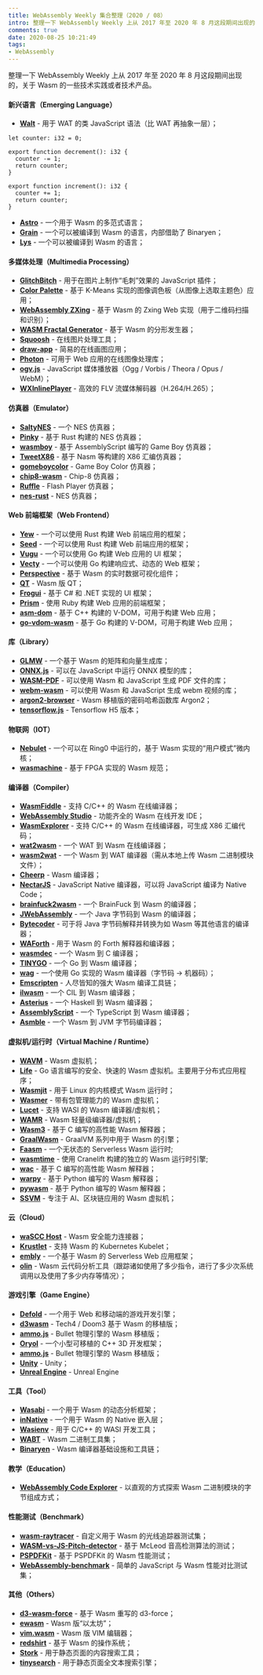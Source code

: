 ```yaml
---
title: WebAssembly Weekly 集合整理（2020 / 08）
intro: 整理一下 WebAssembly Weekly 上从 2017 年至 2020 年 8 月这段期间出现的，关于 Wasm 的一些技术实践或者技术产品。
comments: true
date: 2020-08-25 10:21:49
tags:
- WebAssembly
---
```


整理一下 WebAssembly Weekly 上从 2017 年至 2020 年 8 月这段期间出现的，关于 Wasm 的一些技术实践或者技术产品。

#### 新兴语言（Emerging Language）

* **[Walt](https://github.com/ballercat/walt)** - 用于 WAT 的类 JavaScript 语法（比 WAT 再抽象一层）；

```text
let counter: i32 = 0;

export function decrement(): i32 {
  counter -= 1;
  return counter;
}

export function increment(): i32 {
  counter += 1;
  return counter;
}
```

* **[Astro](https://github.com/astrolang/astro)** - 一个用于 Wasm 的多范式语言；
* **[Grain](https://github.com/grain-lang/grain)** - 一个可以被编译到 Wasm 的语言，内部借助了 Binaryen；
* **[Lys](https://github.com/lys-lang/lys)** - 一个可以被编译到 Wasm 的语言；

#### 多媒体处理（Multimedia Processing）

* **[GlitchBitch](https://github.com/msafronov/glitchbitch)** - 用于在图片上制作“毛刺”效果的 JavaScript 插件；
* **[Color Palette](https://github.com/novoselrok/color-palette-wasm)** - 基于 K-Means 实现的图像调色板（从图像上选取主题色）应用；
* **[WebAssembly ZXing](https://github.com/yushulx/zxing-cpp-emscripten)** - 基于 Wasm 的 Zxing Web 实现（用于二维码扫描和识别）；
* **[WASM Fractal Generator](https://github.com/jsdw/wasm-fractal)** - 基于 Wasm 的分形发生器；
* **[Squoosh](https://squoosh.app/)** - 在线图片处理工具；
* **[draw-app](https://github.com/lynnagara/draw-app)** - 简易的在线画图应用；
* **[Photon](https://github.com/silvia-odwyer/photon)** - 可用于 Web 应用的在线图像处理库；
* **[ogv.js](https://github.com/brion/ogv.js)** - JavaScript 媒体播放器（Ogg / Vorbis / Theora / Opus / WebM）；
* **[WXInlinePlayer](https://github.com/qiaozi-tech/WXInlinePlayer)** - 高效的 FLV 流媒体解码器（H.264/H.265）；


#### 仿真器（Emulator）

* **[SaltyNES](https://github.com/workhorsy/SaltyNES)** - 一个 NES 仿真器；
* **[Pinky](https://github.com/koute/pinky/tree/master/pinky-web)** - 基于 Rust 构建的 NES 仿真器；
* **[wasmboy](https://github.com/torch2424/wasmBoy)** - 基于 AssemblyScript 编写的 Game Boy 仿真器；
* **[TweetX86](https://github.com/AntoineViau/tweetx86)** - 基于 Nasm 等构建的 X86 汇编仿真器；
* **[gomeboycolor](https://github.com/djhworld/gomeboycolor-wasm)** - Game Boy Color 仿真器；
* **[chip8-wasm](https://github.com/shlomnissan/chip8-wasm)** - Chip-8 仿真器；
* **[Ruffle](https://github.com/ruffle-rs/ruffle)** - Flash Player 仿真器；
* **[nes-rust](https://github.com/takahirox/nes-rust)** - NES 仿真器；

#### Web 前端框架（Web Frontend）

* **[Yew](https://github.com/yewstack/yew)** - 一个可以使用 Rust 构建 Web 前端应用的框架；
* **[Seed](https://github.com/seed-rs/seed)** - 一个可以使用 Rust 构建 Web 前端应用的框架；
* **[Vugu](https://github.com/vugu/vugu)** - 一个可以使用 Go 构建 Web 应用的 UI 框架；
* **[Vecty](https://github.com/hexops/vecty)** - 一个可以使用 Go 构建响应式、动态的 Web 框架；
* **[Perspective](https://github.com/finos/perspective/)** - 基于 Wasm 的实时数据可视化组件；
* **[QT](https://www.qt.io/blog/2018/05/22/qt-for-webassembly)** - Wasm 版 QT；
* **[Frogui](https://www.lesarde.com/)** - 基于 C# 和 .NET 实现的 UI 框架；
* **[Prism](https://github.com/prism-rb/prism)** - 使用 Ruby 构建 Web 应用的前端框架；
* **[asm-dom](https://github.com/mbasso/asm-dom)** - 基于 C++ 构建的 V-DOM，可用于构建 Web 应用；
* **[go-vdom-wasm](https://github.com/mfrachet/go-vdom-wasm)** - 基于 Go 构建的 V-DOM，可用于构建 Web 应用；


#### 库（Library）

* **[GLMW](https://maierfelix.github.io/glmw/)** - 一个基于 Wasm 的矩阵和向量生成库；
* **[ONNX.js](https://github.com/Microsoft/onnxjs)** - 可以在 JavaScript 中运行 ONNX 模型的库；
* **[WASM-PDF](https://github.com/jussiniinikoski/wasm-pdf)** - 可以使用 Wasm 和 JavaScript 生成 PDF 文件的库；
* **[webm-wasm](https://github.com/GoogleChromeLabs/webm-wasm)** - 可以使用 Wasm 和 JavaScript 生成 webm 视频的库；
* **[argon2-browser](https://github.com/antelle/argon2-browser)** - Wasm 移植版的密码哈希函数库 Argon2；
* **[tensorflow.js](https://blog.tensorflow.org/2020/03/introducing-webassembly-backend-for-tensorflow-js.html)** - Tensorflow H5 版本；


#### 物联网（IOT）

* **[Nebulet](https://github.com/nebulet/nebulet)** - 一个可以在 Ring0 中运行的，基于 Wasm 实现的“用户模式”微内核；
* **[wasmachine](https://github.com/piranna/wasmachine)** - 基于 FPGA 实现的 Wasm 规范；

#### 编译器（Compiler）

* **[WasmFiddle](https://wasdk.github.io/WasmFiddle/)** - 支持 C/C++ 的 Wasm 在线编译器；
* **[WebAssembly Studio](https://webassembly.studio/)** - 功能齐全的 Wasm 在线开发 IDE；
* **[WasmExplorer](https://mbebenita.github.io/WasmExplorer/)** - 支持 C/C++ 的 Wasm 在线编译器，可生成 X86 汇编代码；
* **[wat2wasm](https://cdn.rawgit.com/WebAssembly/wabt/fb986fbd/demo/wat2wasm/)** - 一个 WAT 到 Wasm 在线编译器；
* **[wasm2wat](https://cdn.rawgit.com/WebAssembly/wabt/fb986fbd/demo/wasm2wat/)** - 一个 Wasm 到 WAT 编译器（需从本地上传 Wasm 二进制模块文件）；
* **[Cheerp](https://www.leaningtech.com/pages/cheerp.html)** - Wasm 编译器；
* **[NectarJS](https://github.com/NectarJS/nectarjs)** - JavaScript Native 编译器，可以将 JavaScript 编译为 Native Code；
* **[brainfuck2wasm](https://github.com/verdie-g/brainfuck2wasm)** - 一个 BrainFuck 到 Wasm 的编译器；
* **[JWebAssembly](https://github.com/i-net-software/JWebAssembly)** - 一个 Java 字节码到 Wasm 的编译器；
* **[Bytecoder](https://github.com/mirkosertic/Bytecoder)** - 可于将 Java 字节码解释并转换为如 Wasm 等其他语言的编译器；
* **[WAForth](https://github.com/remko/waforth)** - 用于 Wasm 的 Forth 解释器和编译器；
* **[wasmdec](https://github.com/wwwg/wasmdec)** - 一个 Wasm 到 C 编译器；
* **[TINYGO](https://tinygo.org/)** - 一个 Go 到 Wasm 编译器；
* **[wag](https://github.com/tsavola/wag)** - 一个使用 Go 实现的 Wasm 编译器（字节码 -> 机器码）；
* **[Emscripten](https://emscripten.org/)** - 人尽皆知的强大 Wasm 编译工具链；
* **[ilwasm](https://github.com/kg/ilwasm)** - 一个 CIL 到 Wasm 编译器；
* **[Asterius](https://github.com/tweag/asterius)** - 一个 Haskell 到 Wasm 编译器；
* **[AssemblyScript](https://github.com/AssemblyScript/assemblyscript)** - 一个 TypeScript 到 Wasm 编译器；
* **[Asmble](https://github.com/cretz/asmble)** - 一个 Wasm 到 JVM 字节码编译器；


#### 虚拟机/运行时（Virtual Machine / Runtime）

* **[WAVM](https://github.com/WAVM/WAVM)** - Wasm 虚拟机；
* **[Life](https://github.com/perlin-network/life)** - Go 语言编写的安全、快速的 Wasm 虚拟机。主要用于分布式应用程序；
* **[Wasmjit](https://github.com/kenny-ngo/wasmjit)** - 用于 Linux 的内核模式 Wasm 运行时；
* **[Wasmer](https://wasmer.io/)** - 带有包管理能力的 Wasm 虚拟机；
* **[Lucet](https://github.com/bytecodealliance/lucet)** - 支持 WASI 的 Wasm 编译器/虚拟机；
* **[WAMR](https://github.com/bytecodealliance/wasm-micro-runtime)** - Wasm 轻量级编译器/虚拟机；
* **[Wasm3](https://github.com/wasm3/wasm3)** - 基于 C 编写的高性能 Wasm 解释器；
* **[GraalWasm](https://github.com/oracle/graal/tree/master/wasm)** - GraalVM 系列中用于 Wasm 的引擎；
* **[Faasm](https://github.com/lsds/Faasm)** - 一个无状态的 Serverless Wasm 运行时;
* **[wasmtime](https://github.com/bytecodealliance/wasmtime)** - 使用 Cranelift 构建的独立的 Wasm 运行时引擎;
* **[wac](https://github.com/kanaka/wac)** -  基于 C 编写的高性能 Wasm 解释器；
* **[warpy](https://github.com/kanaka/warpy)** -  基于 Python 编写的 Wasm 解释器；
* **[pywasm](https://github.com/mohanson/pywasm)** -  基于 Python 编写的 Wasm 解释器；
* **[SSVM](https://github.com/second-state/SSVM)** -  专注于 AI、区块链应用的 Wasm 虚拟机；


#### 云（Cloud）

* **[waSCC Host](https://github.com/wascc/wascc-host)** - Wasm 安全能力连接器；
* **[Krustlet](https://github.com/deislabs/krustlet)** - 支持 Wasm 的 Kubernetes Kubelet；
* **[embly](https://github.com/embly/embly)** - 一个基于 Wasm 的 Serverless Web 应用框架；
* **[olin](https://github.com/Xe/olin)** - Wasm 云代码分析工具（跟踪诸如使用了多少指令，进行了多少次系统调用以及使用了多少内存等情况）；


#### 游戏引擎（Game Engine）

* **[Defold](https://forum.defold.com/t/defold-1-2-141-has-been-released/33996)** - 一个用于 Web 和移动端的游戏开发引擎；
* **[d3wasm](https://github.com/gabrielcuvillier/d3wasm)** - Tech4 / Doom3 基于 Wasm 的移植版；
* **[ammo.js](https://github.com/kripken/ammo.js)** - Bullet 物理引擎的 Wasm 移植版；
* **[Oryol](https://github.com/floooh/oryol)** - 一个小型可移植的 C++ 3D 开发框架；
* **[ammo.js](https://github.com/kripken/ammo.js)** - Bullet 物理引擎的 Wasm 移植版；
* **[Unity](https://blogs.unity3d.com/2018/08/15/webassembly-is-here/)** - Unity；
* **[Unreal Engine](https://docs.unrealengine.com/en-US/Platforms/HTML5/GettingStarted/index.html)** - Unreal Engine

#### 工具（Tool）

* **[Wasabi](https://github.com/danleh/wasabi)** - 一个用于 Wasm 的动态分析框架；
* **[inNative](https://github.com/innative-sdk/innative)** - 一个用于 Wasm 的 Native 嵌入层；
* **[Wasienv](https://github.com/wasienv/wasienv)** - 用于 C/C++ 的 WASI 开发工具；
* **[WABT](https://github.com/WebAssembly/wabt)** - Wasm 二进制工具集；
* **[Binaryen](https://github.com/WebAssembly/binaryen)** - Wasm 编译器基础设施和工具链；

#### 教学（Education）

* **[WebAssembly Code Explorer](https://wasdk.github.io/wasmcodeexplorer/)** - 以直观的方式探索 Wasm 二进制模块的字节组成方式；


#### 性能测试（Benchmark）

* **[wasm-raytracer](https://github.com/mtharrison/wasm-raytracer)** - 自定义用于 Wasm 的光线追踪器测试集；
* **[WASM-vs-JS-Pitch-detector](https://github.com/bojan88/WASM-vs-JS-Pitch-detector)** - 基于 McLeod 音高检测算法的测试；
* **[PSPDFKit](https://pspdfkit.com/blog/2018/a-real-world-webassembly-benchmark)** - 基于 PSPDFKit 的 Wasm 性能测试；
* **[WebAssembly-benchmark](https://github.com/takahirox/WebAssembly-benchmark)** - 简单的 JavaScript 与 Wasm 性能对比测试集；


#### 其他（Others）

* **[d3-wasm-force](https://github.com/ColinEberhardt/d3-wasm-force)** - 基于 Wasm 重写的 d3-force；
* **[ewasm](https://github.com/ewasm/design)** - Wasm 版“以太坊”；
* **[vim.wasm](https://github.com/rhysd/vim.wasm)** - Wasm 版 VIM 编辑器；
* **[redshirt](https://github.com/tomaka/redshirt)** - 基于 Wasm 的操作系统；
* **[Stork](https://github.com/jameslittle230/stork)** - 用于静态页面的内容搜索工具；
* **[tinysearch](https://github.com/tinysearch/tinysearch)** - 用于静态页面全文本搜索引擎；
